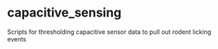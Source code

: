 # capacitive_sensing
Scripts for thresholding capacitive sensor data to pull out rodent licking events
